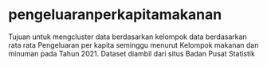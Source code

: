 # pengeluaranperkapitamakanan
Tujuan untuk mengcluster data berdasarkan kelompok data berdasarkan rata rata Pengeluaran per kapita seminggu menurut Kelompok makanan dan minuman pada Tahun 2021. Dataset diambil dari situs Badan Pusat Statistik
